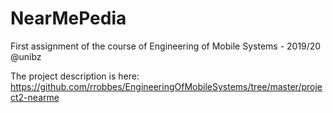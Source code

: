 # NearMePedia
First assignment of the course of Engineering of Mobile Systems - 2019/20 @unibz

The project description is here:  https://github.com/rrobbes/EngineeringOfMobileSystems/tree/master/project2-nearme

